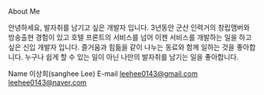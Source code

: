 About Me

안녕하세요, 발자취를 남기고 싶은 개발자 입니다.
3년동안 군산 인력거의 창립맴버와 방송출현 경험이 있고 호텔 프론트의 서비스를 넘어 이젠 서비스를 개발하는 일을 하고 싶은 신입 개발자 입니다.
즐거움과 힘듦을 같이 나누는 동료와 함께 일하는 것을 좋아합니다.
누구나 쉽게 할 수 있는 일이 아닌 나만의 발자취를 남기는 일을 좋아합니다.

Name 이상희(sanghee Lee)
E-mail leehee0143@gmail.com
       leehee0143@naver.com
